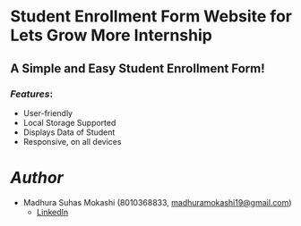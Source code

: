 
# Student Enrollment Form Website for Lets Grow More Internship

## A Simple and Easy Student Enrollment Form!

### *Features*:

* User-friendly
* Local Storage Supported
* Displays Data of Student
* Responsive, on all devices

# *Author*

* Madhura Suhas Mokashi (8010368833, madhuramokashi19@gmail.com)
  - [LinkedIn](https://www.linkedin.com/in/madhura-mokashi/)
